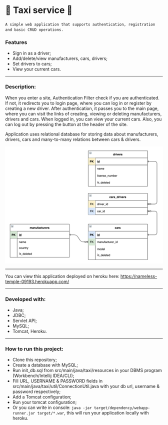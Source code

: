 ﻿# :oncoming_taxi: Taxi service :oncoming_taxi:
 
 `A simple web application that supports authentication, registration and basic CRUD operations.`
 
 ### Features

* Sign in as a driver;
* Add/delete/view manufacturers, cars, drivers;
* Set drivers to cars;
* View your current cars.

***

### Description:

When you enter a site, Authentication Filter check if you are authenticated. If not, it redirects you to login page,
where you can log in or register by creating a new driver. After authentication, it passes you to the main page, where
you can visit the links of creating, viewing or deleting manufacturers, drivers and cars. When logged in, you can view 
your current cars. Also, you can log out by pressing the button at the header of the site.

Application uses relational database for storing data about manufacturers, drivers, cars and many-to-many relations
between cars & drivers.

![diagram](join-db-diagram.png)

***

You can view this application deployed on heroku here: https://nameless-temple-09193.herokuapp.com/

***

### Developed with:

* Java;
* JDBC;
* Servlet API;
* MySQL;
* Tomcat, Heroku.

***

### How to run this project:

* Clone this repository;
* Create a database with MySQL;
* Run init_db.sql from src/main/java/taxi/resources in your DBMS program (Workbench/Intellij IDEA/CLI);
* Fill URL, USERNAME & PASSWORD fields in src/main/java/taxi/util/ConnectionUtil.java with your db url, username & password respectively;
* Add a Tomcat configuration;
* Run your tomcat configuration;
* Or you can write in console: `java -jar target/dependency/webapp-runner.jar target/*.war`, this will run your application locally with heroku.


